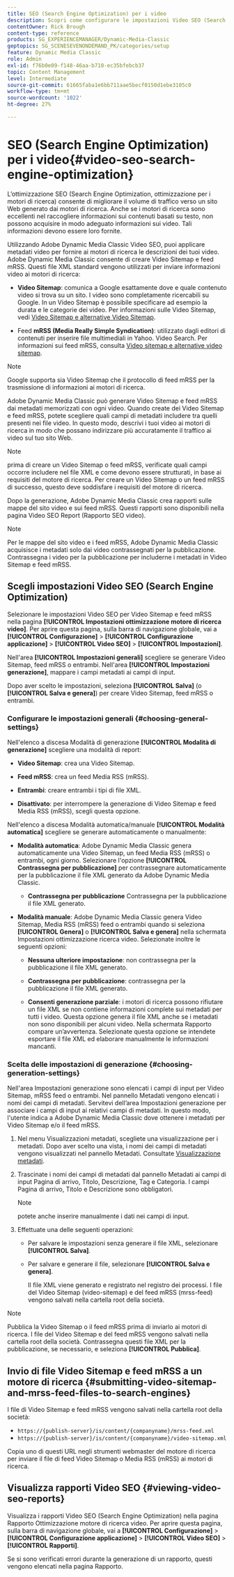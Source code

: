 ```yaml
---
title: SEO (Search Engine Optimization) per i video
description: Scopri come configurare le impostazioni Video SEO (Search Engine Optimization) in Adobe Dynamic Media Classic.
contentOwner: Rick Brough
content-type: reference
products: SG_EXPERIENCEMANAGER/Dynamic-Media-Classic
geptopics: SG_SCENESEVENONDEMAND_PK/categories/setup
feature: Dynamic Media Classic
role: Admin
exl-id: f76b0e09-f148-46aa-b710-ec35bfebcb37
topic: Content Management
level: Intermediate
source-git-commit: 61665faba1e6bb711aae5becf0150d1ebe3105c0
workflow-type: tm+mt
source-wordcount: '1022'
ht-degree: 27%

---
```


# SEO (Search Engine Optimization) per i video{#video-seo-search-engine-optimization}

L’ottimizzazione SEO (Search Engine Optimization, ottimizzazione per i motori di ricerca) consente di migliorare il volume di traffico verso un sito Web generato dai motori di ricerca. Anche se i motori di ricerca sono eccellenti nel raccogliere informazioni sui contenuti basati su testo, non possono acquisire in modo adeguato informazioni sui video. Tali informazioni devono essere loro fornite.

Utilizzando Adobe Dynamic Media Classic Video SEO, puoi applicare metadati video per fornire ai motori di ricerca le descrizioni dei tuoi video. Adobe Dynamic Media Classic consente di creare Video Sitemap e feed mRSS. Questi file XML standard vengono utilizzati per inviare informazioni video ai motori di ricerca:

* **Video Sitemap**: comunica a Google esattamente dove e quale contenuto video si trova su un sito. I video sono completamente ricercabili su Google. In un Video Sitemap è possibile specificare ad esempio la durata e le categorie dei video. Per informazioni sulle Video Sitemap, vedi [Video Sitemap e alternative Video Sitemap](https://developers.google.com/search/docs/crawling-indexing/sitemaps/video-sitemaps?visit_id=637558394348624754-567115452&rd=1).

* Feed **mRSS (Media Really Simple Syndication)**: utilizzato dagli editori di contenuti per inserire file multimediali in Yahoo. Video Search. Per informazioni sui feed mRSS, consulta [Video sitemap e alternative video sitemap](https://developers.google.com/search/docs/crawling-indexing/sitemaps/video-sitemaps?visit_id=637558394348624754-567115452&rd=1).

>[!NOTE]
>
>Google supporta sia Video Sitemap che il protocollo di feed mRSS per la trasmissione di informazioni ai motori di ricerca.

Adobe Dynamic Media Classic può generare Video Sitemap e feed mRSS dai metadati memorizzati con ogni video. Quando create dei Video Sitemap e feed mRSS, potete scegliere quali campi di metadati includere tra quelli presenti nei file video. In questo modo, descrivi i tuoi video ai motori di ricerca in modo che possano indirizzare più accuratamente il traffico ai video sul tuo sito Web.

>[!NOTE]
>
>prima di creare un Video Sitemap o feed mRSS, verificate quali campi occorre includere nel file XML e come devono essere strutturati, in base ai requisiti del motore di ricerca. Per creare un Video Sitemap o un feed mRSS di successo, questo deve soddisfare i requisiti del motore di ricerca.

Dopo la generazione, Adobe Dynamic Media Classic crea rapporti sulle mappe del sito video e sui feed mRSS. Questi rapporti sono disponibili nella pagina Video SEO Report (Rapporto SEO video).

>[!NOTE]
>
>Per le mappe del sito video e i feed mRSS, Adobe Dynamic Media Classic acquisisce i metadati solo dai video contrassegnati per la pubblicazione. Contrassegna i video per la pubblicazione per includerne i metadati in Video Sitemap e feed mRSS.

## Scegli impostazioni Video SEO (Search Engine Optimization)

Selezionare le impostazioni Video SEO per Video Sitemap e feed mRSS nella pagina **[!UICONTROL Impostazioni ottimizzazione motore di ricerca video]**. Per aprire questa pagina, sulla barra di navigazione globale, vai a **[!UICONTROL Configurazione]** > **[!UICONTROL Configurazione applicazione]** > **[!UICONTROL Video SEO]** > **[!UICONTROL Impostazioni]**.

Nell&#39;area **[!UICONTROL Impostazioni generali]** scegliere se generare Video Sitemap, feed mRSS o entrambi. Nell&#39;area **[!UICONTROL Impostazioni generazione]**, mappare i campi metadati ai campi di input.

Dopo aver scelto le impostazioni, seleziona **[!UICONTROL Salva]** (o **[!UICONTROL Salva e genera]**) per creare Video Sitemap, feed mRSS o entrambi.

### Configurare le impostazioni generali {#choosing-general-settings}

Nell&#39;elenco a discesa Modalità di generazione **[!UICONTROL Modalità di generazione]** scegliere una modalità di report:

* **Video Sitemap**: crea una Video Sitemap.

* **Feed mRSS**: crea un feed Media RSS (mRSS).

* **Entrambi**: creare entrambi i tipi di file XML.

* **Disattivato**: per interrompere la generazione di Video Sitemap e feed Media RSS (mRSS), scegli questa opzione.

Nell&#39;elenco a discesa Modalità automatica/manuale **[!UICONTROL Modalità automatica]** scegliere se generare automaticamente o manualmente:

* **Modalità automatica**: Adobe Dynamic Media Classic genera automaticamente una Video Sitemap, un feed Media RSS (mRSS) o entrambi, ogni giorno. Selezionare l&#39;opzione **[!UICONTROL Contrassegna per pubblicazione]** per contrassegnare automaticamente per la pubblicazione il file XML generato da Adobe Dynamic Media Classic.

   * **Contrassegna per pubblicazione** Contrassegna per la pubblicazione il file XML generato.

* **Modalità manuale**: Adobe Dynamic Media Classic genera Video Sitemap, Media RSS (mRSS) feed o entrambi quando si seleziona **[!UICONTROL Genera]** o **[!UICONTROL Salva e genera]** nella schermata Impostazioni ottimizzazione ricerca video. Selezionate inoltre le seguenti opzioni:

   * **Nessuna ulteriore impostazione**: non contrassegna per la pubblicazione il file XML generato.

   * **Contrassegna per pubblicazione**: contrassegna per la pubblicazione il file XML generato.

   * **Consenti generazione parziale**: i motori di ricerca possono rifiutare un file XML se non contiene informazioni complete sui metadati per tutti i video. Questa opzione genera il file XML anche se i metadati non sono disponibili per alcuni video. Nella schermata Rapporto compare un’avvertenza. Selezionate questa opzione se intendete esportare il file XML ed elaborare manualmente le informazioni mancanti.

### Scelta delle impostazioni di generazione {#choosing-generation-settings}

Nell&#39;area Impostazioni generazione sono elencati i campi di input per Video Sitemap, mRSS feed o entrambi. Nel pannello Metadati vengono elencati i nomi dei campi di metadati. Servitevi dell’area Impostazioni generazione per associare i campi di input ai relativi campi di metadati. In questo modo, l&#39;utente indica a Adobe Dynamic Media Classic dove ottenere i metadati per Video Sitemap e/o il feed mRSS.

1. Nel menu Visualizzazioni metadati, scegliete una visualizzazione per i metadati. Dopo aver scelto una vista, i nomi dei campi di metadati vengono visualizzati nel pannello Metadati.
Consultate [Visualizzazione metadati](application-setup.md#metadata_views).
1. Trascinate i nomi dei campi di metadati dal pannello Metadati ai campi di input Pagina di arrivo, Titolo, Descrizione, Tag e Categoria. I campi Pagina di arrivo, Titolo e Descrizione sono obbligatori.

   >[!NOTE]
   >
   >potete anche inserire manualmente i dati nei campi di input.

1. Effettuate una delle seguenti operazioni:

   * Per salvare le impostazioni senza generare il file XML, selezionare **[!UICONTROL Salva]**.
   * Per salvare e generare il file, selezionare **[!UICONTROL Salva e genera]**.

     Il file XML viene generato e registrato nel registro dei processi. I file del Video Sitemap (video-sitemap) e del feed mRSS (mrss-feed) vengono salvati nella cartella root della società.

>[!NOTE]
>
>Pubblica la Video Sitemap o il feed mRSS prima di inviarlo ai motori di ricerca. I file del Video Sitemap e del feed mRSS vengono salvati nella cartella root della società. Contrassegna questi file XML per la pubblicazione, se necessario, e seleziona **[!UICONTROL Pubblica]**.

## Invio di file Video Sitemap e feed mRSS a un motore di ricerca {#submitting-video-sitemap-and-mrss-feed-files-to-search-engines}

I file di Video Sitemap e feed mRSS vengono salvati nella cartella root della società:

* `https://{publish-server}/is/content/{companyname}/mrss-feed.xml`
* `https://{publish-server}/is/content/{companyname}/video-sitemap.xml`

Copia uno di questi URL negli strumenti webmaster del motore di ricerca per inviare il file di feed Video Sitemap o Media RSS (mRSS) ai motori di ricerca.

## Visualizza rapporti Video SEO {#viewing-video-seo-reports}

Visualizza i rapporti Video SEO (Search Engine Optimization) nella pagina Rapporto Ottimizzazione motore di ricerca video. Per aprire questa pagina, sulla barra di navigazione globale, vai a **[!UICONTROL Configurazione]** > **[!UICONTROL Configurazione applicazione]** > **[!UICONTROL Video SEO]** > **[!UICONTROL Rapporti]**.

Se si sono verificati errori durante la generazione di un rapporto, questi vengono elencati nella pagina Rapporto.
